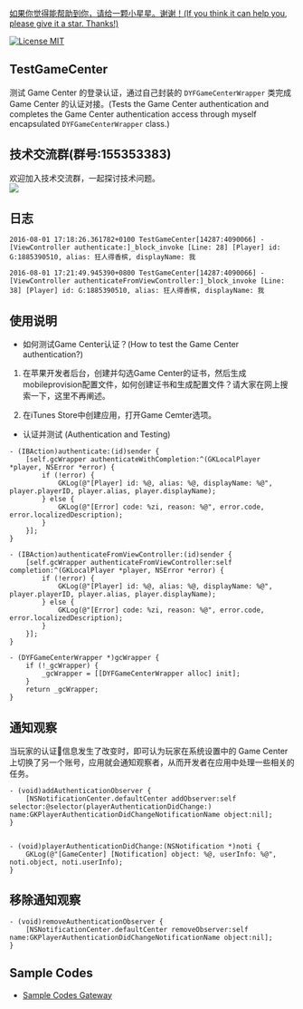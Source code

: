 [如果你觉得能帮助到你，请给一颗小星星。谢谢！(If you think it can help you, please give it a star. Thanks!)](https://github.com/dgynfi/TestGameCenter)

[![License MIT](https://img.shields.io/badge/license-MIT-green.svg?style=flat)](LICENSE)&nbsp;

## TestGameCenter

测试 Game Center 的登录认证，通过自己封装的 `DYFGameCenterWrapper` 类完成 Game Center 的认证对接。(Tests the Game Center authentication and completes the Game Center authentication access through myself encapsulated  `DYFGameCenterWrapper`  class.)

## 技术交流群(群号:155353383) 

欢迎加入技术交流群，一起探讨技术问题。<br />
![](https://github.com/dgynfi/TestGameCenter/raw/master/images/qq155353383.jpg)

## 日志

```
2016-08-01 17:18:26.361782+0100 TestGameCenter[14287:4090066] -[ViewController authenticate:]_block_invoke [Line: 28] [Player] id: G:1885390510, alias: 狂人得香槟, displayName: 我

2016-08-01 17:21:49.945390+0800 TestGameCenter[14287:4090066] -[ViewController authenticateFromViewController:]_block_invoke [Line: 38] [Player] id: G:1885390510, alias: 狂人得香槟, displayName: 我
```

## 使用说明

- 如何测试Game Center认证？(How to test the Game Center authentication?)

1. 在苹果开发者后台，创建并勾选Game Center的证书，然后生成mobileprovision配置文件，如何创建证书和生成配置文件？请大家在网上搜索一下，这里不再阐述。

2. 在iTunes Store中创建应用，打开Game Cemter选项。

- 认证并测试 (Authentication and Testing)

```ObjC
- (IBAction)authenticate:(id)sender {
    [self.gcWrapper authenticateWithCompletion:^(GKLocalPlayer *player, NSError *error) {
        if (!error) {
            GKLog(@"[Player] id: %@, alias: %@, displayName: %@", player.playerID, player.alias, player.displayName);
        } else {
            GKLog(@"[Error] code: %zi, reason: %@", error.code, error.localizedDescription);
        }
    }];
}

- (IBAction)authenticateFromViewController:(id)sender {
    [self.gcWrapper authenticateFromViewController:self completion:^(GKLocalPlayer *player, NSError *error) {
        if (!error) {
            GKLog(@"[Player] id: %@, alias: %@, displayName: %@", player.playerID, player.alias, player.displayName);
        } else {
            GKLog(@"[Error] code: %zi, reason: %@", error.code, error.localizedDescription);
        }
    }];
}

- (DYFGameCenterWrapper *)gcWrapper {
    if (!_gcWrapper) {
        _gcWrapper = [[DYFGameCenterWrapper alloc] init];
    }
    return _gcWrapper;
}
```

## 通知观察

   当玩家的认证信息发生了改变时，即可认为玩家在系统设置中的 Game Center 上切换了另一个账号，应用就会通知观察者，从而开发者在应用中处理一些相关的任务。

```ObjC
- (void)addAuthenticationObserver {
    [NSNotificationCenter.defaultCenter addObserver:self selector:@selector(playerAuthenticationDidChange:) name:GKPlayerAuthenticationDidChangeNotificationName object:nil];
}


- (void)playerAuthenticationDidChange:(NSNotification *)noti {
    GKLog(@"[GameCenter] [Notification] object: %@, userInfo: %@", noti.object, noti.userInfo);
}
```

## 移除通知观察

```ObjC
- (void)removeAuthenticationObserver {
    [NSNotificationCenter.defaultCenter removeObserver:self name:GKPlayerAuthenticationDidChangeNotificationName object:nil];
}
```

## Sample Codes

- [Sample Codes Gateway](https://github.com/dgynfi/TestGameCenter/blob/master/TestGameCenter/ViewController.m)
